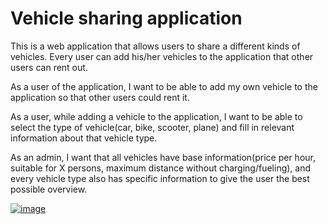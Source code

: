 # Vehicle sharing application

This is a web application that allows users to share a different kinds of vehicles. Every user can add his/her vehicles to the application that other users can rent out.

As a user of the application, I want to be able to add my own vehicle to the application so that other users could rent it.

As a user, while adding a vehicle to the application, I want to be able to select the type of vehicle(car, bike, scooter, plane) and fill in relevant information about that vehicle type.

As an admin, I want that all vehicles have base information(price per hour, suitable for X persons, maximum distance without charging/fueling), and every vehicle type also has specific information to give the user the best possible overview.

[![image](https://www.linkpicture.com/q/uml.png)](https://www.linkpicture.com/view.php?img=LPic6095867a1b1fe225937570)
